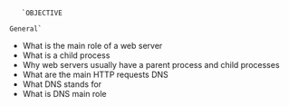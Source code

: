        `OBJECTIVE

	General`
* What is the main role of a web server
* What is a child process
* Why web servers usually have a parent process and child processes
* What are the main HTTP requests DNS
* What DNS stands for
* What is DNS main role
